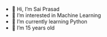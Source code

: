 - 👋 Hi, I’m Sai Prasad
- 👀 I’m interested in Machine Learning
- 🌱 I’m currently learning Python
- 💞️ I’m 15 years old

